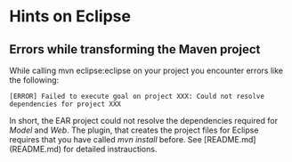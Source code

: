 Hints on Eclipse
================

Errors while transforming the Maven project
-------------------------------------------
While calling mvn eclipse:eclipse on your project you encounter errors like the following:

	[ERROR] Failed to execute goal on project XXX: Could not resolve dependencies for project XXX
	
In short, the EAR project could not resolve the dependencies required for _Model_ and _Web_. The plugin, that creates the project files for Eclipse requires that you have called _mvn install_ before.
See [README.md] (README.md) for detailed instrauctions.